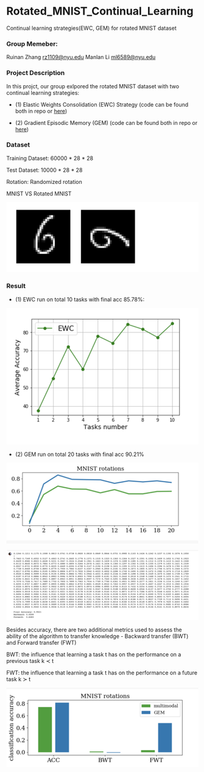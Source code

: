 # Rotated_MNIST_Continual_Learning
Continual learning strategies(EWC, GEM) for rotated MNIST dataset

### Group Memeber: 
Ruinan Zhang rz1109@nyu.edu
Manlan Li ml6589@nyu.edu

### Project Description 

In this projct, our group exlpored the rotated MNIST dataset with two continual learning strategies:

-  (1) Elastic Weights Consolidation (EWC) Strategy (code can be found both in repo or [here](https://www.kaggle.com/ruinanzhang44/project-2-rotated-mnist?scriptVersionId=31495772))

- (2) Gradient Episodic Memory (GEM) (code can be found both in repo or [here](https://colab.research.google.com/drive/1rgihSIEjvY0EdNOOLzKjcX11uT5olnCQ))

### Dataset
Training Dataset: 60000 * 28 * 28

Test Dataset: 10000 * 28 * 28

Rotation: Randomized rotation 

MNIST VS Rotated MNIST

![Rotated MNIST](img/1.png)

### Result 

- (1) EWC run on total 10 tasks with final acc 85.78%: 

![EWC res](img/2.png)

- (2) GEM run on total 20 tasks with final acc 90.21%

![GEM res](img/3.png)

![GEM res2](img/4.png)

Besides accuracy, there are two additional metrics used to assess the ability of the algorithm to transfer knowledge - Backward transfer (BWT) and Forward transfer (FWT)

BWT: the influence that learning a task t has on the performance on a previous task k ≺ t

FWT: the influence that learning a task t has on the performance on a future task k ≻ t

![GEM res2](img/5.png)

